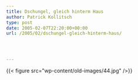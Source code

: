 ```yaml
---
title: Dschungel, gleich hinterm Haus
author: Patrick Kollitsch
type: post
date: 2005-02-07T22:20:00+00:00
url: /2005/02/dschungel-gleich-hinterm-haus/




---
```

{{< figure src="wp-content/old-images/44.jpg" />}}
